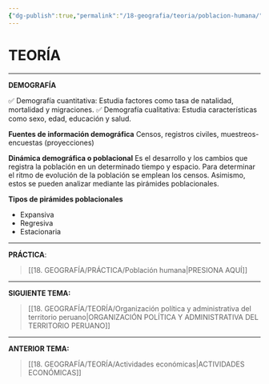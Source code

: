 ```yaml
---
{"dg-publish":true,"permalink":"/18-geografia/teoria/poblacion-humana/","tags":["Geografía","Teoría","Incompleto"]}
---
```


# TEORÍA
---
**DEMOGRAFÍA**

✅ Demografía cuantitativa: Estudia factores como tasa de natalidad, mortalidad y migraciones.
✅ Demografía cualitativa: Estudia características como sexo, edad, educación y salud.

**Fuentes de información demográfica**
Censos, registros civiles, muestreos-encuestas (proyecciones)

**Dinámica demográfica o poblacional**
Es el desarrollo y los cambios que registra la población en un determinado tiempo y espacio. Para determinar el ritmo de evolución de la población se emplean los censos. Asimismo, estos se pueden analizar mediante las pirámides poblacionales.

**Tipos de pirámides poblacionales**
- Expansiva
- Regresiva
- Estacionaria

---
**PRÁCTICA**: 
>[[18. GEOGRAFÍA/PRÁCTICA/Población humana\|PRESIONA AQUÍ]]

---
**SIGUIENTE TEMA:** 
>[[18. GEOGRAFÍA/TEORÍA/Organización política y administrativa del territorio peruano\|ORGANIZACIÓN POLÍTICA Y ADMINISTRATIVA DEL TERRITORIO PERUANO]]

---
**ANTERIOR TEMA:** 
>[[18. GEOGRAFÍA/TEORÍA/Actividades económicas\|ACTIVIDADES ECONÓMICAS]]



